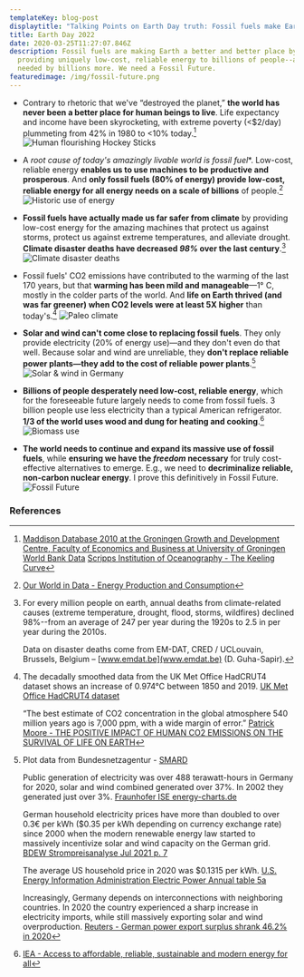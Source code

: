 ```yaml
---
templateKey: blog-post
displaytitle: "Talking Points on Earth Day truth: Fossil fuels make Earth BETTER"
title: Earth Day 2022
date: 2020-03-25T11:27:07.846Z
description: Fossil fuels are making Earth a better and better place by
  providing uniquely low-cost, reliable energy to billions of people--and are
  needed by billions more. We need a Fossil Future.
featuredimage: /img/fossil-future.png
---
```

- ​​Contrary to rhetoric that we've “destroyed the planet,” **the world has never been a better place for human beings to live**. Life expectancy and income have been skyrocketing, with extreme poverty (<$2/day) plummeting from 42% in 1980 to <10% today.[^1]
![Human flourishing Hockey Sticks](/img/art-07-the-hydrocarbons-and-human-flourishing-hockey-sticks.png)

- A *root cause of today's amazingly livable world is fossil fuel**. Low-cost, reliable energy **enables us to use machines to be productive and prosperous**. And **only fossil fuels (80% of energy) provide low-cost, reliable energy for all energy needs on a scale of billions** of people.[^2]
![Historic use of energy](/img/art-c-only-fossil-fuels-provide-low-cost-on-demand-versatile-global-scale-energy.png)

- **Fossil fuels have actually made us far safer from climate** by providing low-cost energy for the amazing machines that protect us against storms, protect us against extreme temperatures, and alleviate drought. **Climate disaster deaths have decreased *98%* over the last century**.[^3]
![Climate disaster deaths](/img/art-03-more-fossil-fuel-use-plummeting-climate-related-disaster-deaths.png)

- Fossil fuels' CO2 emissions have contributed to the warming of the last 170 years, but that **warming has been mild and manageable**—1° C, mostly in the colder parts of the world. And **life on Earth thrived (and was far greener) when CO2 levels were at least 5X higher** than today's.[^4]
![Paleo climate](/img/art-27-co2-and-temperature-used-to-be-much-much-higher-and-they-re-not-consistently-correlated.png)

- **Solar and wind can't come close to replacing fossil fuels**. They only provide electricity (20% of energy use)—and they don't even do that well. Because solar and wind are unreliable, they **don't replace reliable power plants—they add to the cost of reliable power plants**.[^5]
![Solar & wind in Germany](/img/art-15-no-matter-how-much-solar-and-wind-you-build-you-can-never-rely-on-them.png)

- **Billions of people desperately need low-cost, reliable energy**, which for the foreseeable future largely needs to come from fossil fuels. 3 billion people use less electricity than a typical American refrigerator. **1/3 of the world uses wood and dung for heating and cooking**.[^6]
![Biomass use](/img/art-b-33-of-the-world-uses-wood-and-dung.png)

- **The world needs to continue and expand its massive use of fossil fuels**, while **ensuring we have the ***freedom*** necessary** for truly cost-effective alternatives to emerge. E.g., we need to **decriminalize reliable, non-carbon nuclear energy**.
    I prove this definitively in Fossil Future.
    ![Fossil Future](/img/fossil-future.png)



### References

[^1]:
    [Maddison Database 2010 at the Groningen Growth and Development Centre, Faculty of Economics and Business at University of Groningen](https://www.rug.nl/ggdc/historicaldevelopment/maddison/)
    [World Bank Data](https://data.worldbank.org/)
    [Scripps Institution of Oceanography - The Keeling Curve](https://keelingcurve.ucsd.edu/)

[^2]: [Our World in Data - Energy Production and Consumption](https://ourworldindata.org/energy-production-consumption#how-much-energy-does-the-world-consume)

[^3]:
    For every million people on earth, annual deaths from climate-related causes (extreme temperature, drought, flood, storms, wildfires) declined 98%--from an average of 247 per year during the 1920s to 2.5 in per year during the 2010s.

    Data on disaster deaths come from EM-DAT, CRED / UCLouvain, Brussels, Belgium – [www.emdat.be](www.emdat.be) (D. Guha-Sapir).

[^4]:
    The decadally smoothed data from the UK Met Office HadCRUT4 dataset shows an increase of 0.974°C between 1850 and 2019.
    [UK Met Office HadCRUT4 dataset](https://www.metoffice.gov.uk/hadobs/hadcrut4/)

    “The best estimate of CO2 concentration in the global atmosphere 540 million years ago is 7,000 ppm, with a wide margin of error.”
    [Patrick Moore - THE POSITIVE IMPACT OF HUMAN CO2 EMISSIONS ON THE SURVIVAL OF LIFE ON EARTH](https://fcpp.org/wp-content/uploads/2016/06/Moore-Positive-Impact-of-Human-CO2-Emissions.pdf)

[^5]:
    Plot data from Bundesnetzagentur - [SMARD](https://www.smard.de/)

    Public generation of electricity was over 488 terawatt-hours in Germany for 2020, solar and wind combined generated over 37%. In 2002 they generated just over 3%.
    [Fraunhofer ISE energy-charts.de](https://energy-charts.info/charts/energy_pie/chart.htm?l=en&c=DE&year=2020)

    German household electricity prices have more than doubled to over 0.3€ per kWh ($0.35 per kWh depending on currency exchange rate) since 2000 when the modern renewable energy law started to massively incentivize solar and wind capacity on the German grid.
    [BDEW Strompreisanalyse Jul 2021 p. 7](https://www.bdew.de/service/daten-und-grafiken/bdew-strompreisanalyse/)

    The average US household price in 2020 was $0.1315 per kWh.
    [U.S. Energy Information Administration Electric Power Annual table 5a](https://www.eia.gov/electricity/sales_revenue_price/pdf/table5_a.pdf)

    Increasingly, Germany depends on interconnections with neighboring countries. In 2020 the country experienced a sharp increase in electricity imports, while still massively exporting solar and wind overproduction.
    [Reuters - German power export surplus shrank 46.2% in 2020](https://www.reuters.com/article/germany-electricity-statistics-idUSL8N2JF16X)

[^6]: [IEA - Access to affordable, reliable, sustainable and modern energy for all](https://www.iea.org/reports/sdg7-data-and-projections)